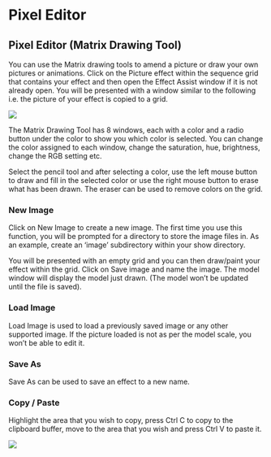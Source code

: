 # Pixel Editor

## **Pixel Editor (Matrix Drawing Tool)**

You can use the Matrix drawing tools to amend a picture or draw your own pictures or animations.  Click on the Picture effect within the sequence grid that contains your effect and then open the Effect Assist window if it is not already open. You will be presented with a window similar to the following i.e. the picture of your effect is copied to a grid.

![](https://lh4.googleusercontent.com/Nb4zTnR4TjcZ47hHQDb2qu9RwScFjlkxOwSyL6hSsJ6VpVL1BKFMX-wUcGHn1Nezc15huj1pwcwCL8HobKhnT6lOWF8gnN5Rsehiql9DtSYLh3EOSDulVnxsomHkOPAG7COU9Qlk)

The Matrix Drawing Tool has 8 windows, each with a color and a radio button under the color to show you which color is selected. You can change the color assigned to each window, change the saturation, hue, brightness, change the RGB setting etc.

Select the pencil tool and after selecting a color, use the left mouse button to draw and fill in the selected color or use the right mouse button to erase what has been drawn.  The eraser can be used to remove colors on the grid.

### New Image

Click on New Image to create a new image.  The first time you use this function, you will be prompted for a directory to store the image files in. As an example, create an ‘image’ subdirectory within your show directory.

You will be presented with an empty grid and you can then draw/paint your effect within the grid.  Click on Save image and name the image. The model window will display the model just drawn. (The model won’t be updated until the file is saved).

### &#x20;Load Image

Load Image is used to load a previously saved image or any other supported image.  If the picture loaded is not as per the model scale, you won’t be able to edit it.

### Save As

Save As can be used to save an effect to a new name.

### Copy / Paste

Highlight the area that you wish to copy, press Ctrl C to copy to the clipboard buffer, move to the area that you wish and press Ctrl V to paste it.

![](https://lh5.googleusercontent.com/ZWVBdi9czJ6qf8Lzqp5zOPKSPRCmyua1UJVJ59zUWjlwE63CWTaslO\_i4IFTNbY0IVPjZXIYtwObe9KHpM2pnbRYOO4eEVBTNdwMJpNhRwLt0L7R21pQb1mSYrZ8dYvUHFvmkjRQ)
